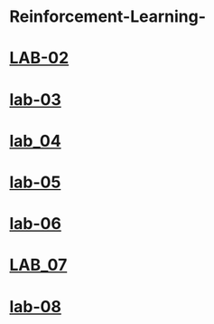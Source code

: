 # Reinforcement-Learning-
# [LAB-02](https://colab.research.google.com/drive/1fFkdNrWW-2dSiqppzDZ4nxnvY-YHr6bh)
# [lab-03](https://colab.research.google.com/drive/1s2jfMBe4JLv4WmvWF_g6c-INKkaiFg54#scrollTo=5Tew4T4u8Hf2)
# [lab_04](https://colab.research.google.com/drive/1559xUGoFx88APTm_KFP9eEZx-pWnHqH7)
# [lab-05](https://colab.research.google.com/drive/170CrPT8LmuKo26I4wwscZZ7svXNfmk68)
# [lab-06](https://colab.research.google.com/drive/1xkbI1tXMgWvJQvUH3QbVBHB3rX1QI2D1?usp=sharing)
# [LAB_07](https://colab.research.google.com/drive/1DmEcdf-aLuI8Ay34flFYnnkguqVTx8zy#scrollTo=av8VAgXTDTZo)
# [lab-08](https://colab.research.google.com/drive/11F5uTg6ravsLQHsgiFQRKDk_BpwlwqqZ)
